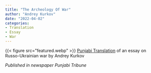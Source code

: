 ```yaml
---
title: "The Archeology Of War"
author: "Andrey Kurkov"
date: "2022-04-02"
categories:
- Translation
- Essay
- War
---
```

{{< figure src="featured.webp" >}}
[Punjabi Translation](/pa/translation/kurkov-war) of an essay on Russo-Ukrainian war by Andrey Kurkov

*Published in newspaper Punjabi Tribune*
